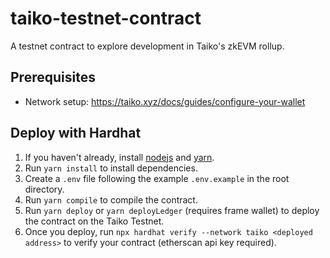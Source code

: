 # taiko-testnet-contract

A testnet contract to explore development in Taiko's zkEVM rollup.

## Prerequisites

- Network setup: https://taiko.xyz/docs/guides/configure-your-wallet

## Deploy with Hardhat

1. If you haven't already, install [nodejs](https://nodejs.org/en/download/) and [yarn](https://classic.yarnpkg.com/lang/en/docs/install).
2. Run `yarn install` to install dependencies.
3. Create a `.env` file following the example `.env.example` in the root directory.
4. Run `yarn compile` to compile the contract.
5. Run `yarn deploy` or `yarn deployLedger` (requires frame wallet) to deploy the contract on the Taiko Testnet.
6. Once you deploy, run `npx hardhat verify --network taiko <deployed address>` to verify your contract (etherscan api key required).
